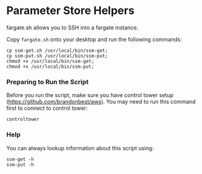 # Parameter Store Helpers

fargate.sh allows you to SSH into a fargate instance.

Copy `fargate.sh` onto your desktop and run the following commands:

```
cp ssm-get.sh /usr/local/bin/ssm-get;
cp ssm-put.sh /usr/local/bin/ssm-put;
chmod +x /usr/local/bin/ssm-get;
chmod +x /usr/local/bin/ssm-put;
```

### Preparing to Run the Script

Before you run the script, make sure you have control tower setup (https://github.com/brandonbest/aws). You may need to run this command first to connect to control tower:

```
controltower
```

### Help

You can always lookup information about this script using:

```
ssm-get -h
ssm-put -h
```
